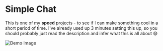 # Simple Chat

This is one of [my][profile] **speed** projects - to see if I can make something
cool in a short period of time. I've already used up 3 minutes setting this up,
so you should probably just read the description and infer what this is all
about :smile:

![Demo Image](http://i.imgur.com/yelj1uf.jpg)

[profile]: https://github.com/cemrajc
